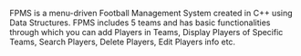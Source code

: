 FPMS is a menu-driven Football Management System created in C++ using Data Structures. FPMS includes 5 teams and has basic functionalities through which you can add Players in Teams, Display Players of Specific Teams, Search Players, Delete Players, Edit Players info etc. 
